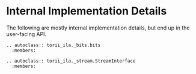 # Internal Implementation Details

The following are mostly internal implementation details, but end up in the user-facing API.

```{eval-rst}
.. autoclass:: torii_ila._bits.bits
  :members:
```


```{eval-rst}
.. autoclass:: torii_ila._stream.StreamInterface
  :members:
```
